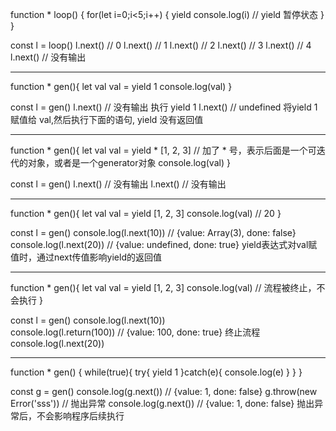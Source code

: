 function * loop() {
    for(let i=0;i<5;i++) {
        yield console.log(i)  // yield  暂停状态
    }
}

const l = loop()
l.next() // 0
l.next() // 1
l.next() // 2
l.next() // 3
l.next() // 4
l.next() // 没有输出

--------------------------------------------------------------------------------------

function * gen(){
    let val
    val = yield 1
    console.log(val)
}

const l = gen()
l.next()  // 没有输出       执行 yield 1
l.next()  // undefined      将yield 1 赋值给 val,然后执行下面的语句, yield 没有返回值

---------------------------------------------------------------------------------------------

function * gen(){
    let val
    val = yield * [1, 2, 3]  // 加了 * 号，表示后面是一个可迭代的对象，或者是一个generator对象
    console.log(val)
}

const l = gen()
l.next()  // 没有输出
l.next()  // 没有输出

---------------------------------------------------------------------------------------------

function * gen(){
    let val
    val = yield  [1, 2, 3]
    console.log(val)  // 20
}

const l = gen()
console.log(l.next(10))  // {value: Array(3), done: false}
console.log(l.next(20)) // {value: undefined, done: true}    yield表达式对val赋值时，通过next传值影响yield的返回值

---------------------------------------------------------------------------------------------

function * gen(){
    let val
    val = yield  [1, 2, 3]
    console.log(val)   // 流程被终止，不会执行
}

const l = gen()
console.log(l.next(10))  
console.log(l.return(100))   //  {value: 100, done: true}   终止流程
console.log(l.next(20)) 



---------------------------------------------------------------------------------------------------

function * gen() {
    while(true){
        try{
            yield 1
        }catch(e){
            console.log(e)
        }
    }
}

const g = gen()
console.log(g.next())      // {value: 1, done: false}
g.throw(new Error('sss'))  // 抛出异常
console.log(g.next())     // {value: 1, done: false}   抛出异常后，不会影响程序后续执行


